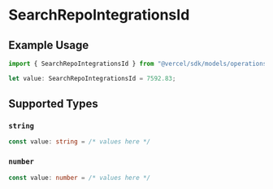 # SearchRepoIntegrationsId

## Example Usage

```typescript
import { SearchRepoIntegrationsId } from "@vercel/sdk/models/operations/searchrepo.js";

let value: SearchRepoIntegrationsId = 7592.83;
```

## Supported Types

### `string`

```typescript
const value: string = /* values here */
```

### `number`

```typescript
const value: number = /* values here */
```

